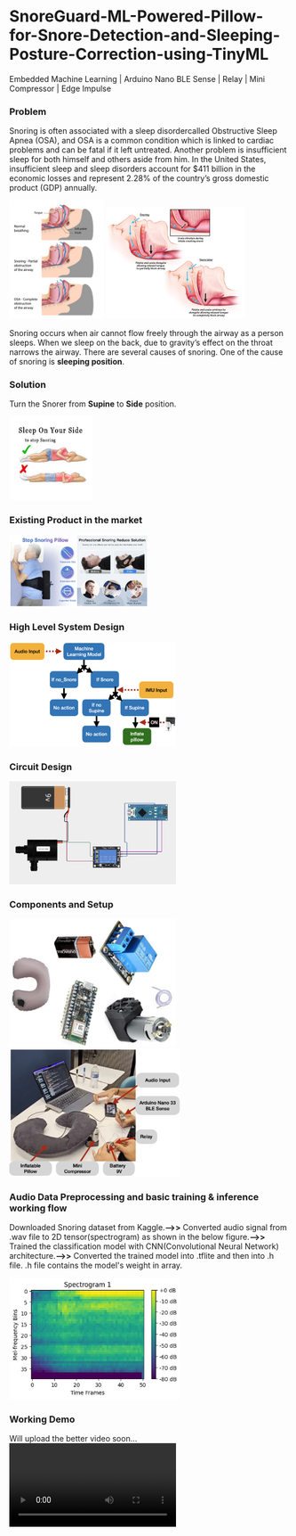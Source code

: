 # SnoreGuard-ML-Powered-Pillow-for-Snore-Detection-and-Sleeping-Posture-Correction-using-TinyML
Embedded Machine Learning | Arduino Nano BLE Sense | Relay | Mini Compressor | Edge Impulse

### Problem
Snoring is often associated with a sleep disordercalled Obstructive Sleep Apnea (OSA), and OSA is a common condition which is linked to cardiac problems and can be fatal if it left untreated. Another problem is insufficient sleep for both himself and others aside from him.
In the United States, insufficient sleep and sleep disorders account for $411 billion in the economic losses and represent 2.28% of the country’s gross domestic product (GDP) annually.

<img src="https://github.com/Dherya27/SnoreGuard-ML-Powered-Pillow-for-Snore-Detection-and-Sleeping-Posture-Correction-using-TinyML/blob/main/OSA_stage_process.jpg" alt="Image 1" 
 width="170"> <img src="https://github.com/Dherya27/SnoreGuard-ML-Powered-Pillow-for-Snore-Detection-and-Sleeping-Posture-Correction-using-TinyML/blob/main/pillar-snoring.jpg" alt="Image 2" width="250"/>

Snoring occurs when air cannot flow freely through the airway as a person sleeps. When we sleep on the back, due to gravity’s effect on the throat narrows the airway.
There are several causes of snoring. One of the cause of snoring is **sleeping position**.

### Solution
Turn the Snorer from **Supine** to **Side** position.

<img src="https://github.com/Dherya27/SnoreGuard-ML-Powered-Pillow-for-Snore-Detection-and-Sleeping-Posture-Correction-using-TinyML/blob/main/recommended_sleeping_position.jpeg" alt="Image 1" width="150">

### Existing Product in the market
<img src="https://github.com/Dherya27/SnoreGuard-ML-Powered-Pillow-for-Snore-Detection-and-Sleeping-Posture-Correction-using-TinyML/blob/main/existing_product.png" alt="Image 1" width="250">

### High Level System Design
<img src="https://github.com/Dherya27/SnoreGuard-ML-Powered-Pillow-for-Snore-Detection-and-Sleeping-Posture-Correction-using-TinyML/blob/main/high_design_1.png" alt="Image 1" width="300">

### Circuit Design
<img src="https://github.com/Dherya27/SnoreGuard-ML-Powered-Pillow-for-Snore-Detection-and-Sleeping-Posture-Correction-using-TinyML/blob/main/circuit_design.png" alt="Image 1" width="300">

### Components and Setup
<img src="https://github.com/Dherya27/SnoreGuard-ML-Powered-Pillow-for-Snore-Detection-and-Sleeping-Posture-Correction-using-TinyML/blob/main/Components.png" alt="Image 1" width="300"> <img src="https://github.com/Dherya27/SnoreGuard-ML-Powered-Pillow-for-Snore-Detection-and-Sleeping-Posture-Correction-using-TinyML/blob/main/Setup.png" alt="Image 2" width="308">

### Audio Data Preprocessing and basic training & inference working flow 
Downloaded Snoring dataset from Kaggle.**-->>** Converted audio signal from .wav file to 2D tensor(spectrogram) as shown in the below figure.**-->>** Trained the classification model with CNN(Convolutional Neural Network) architecture.**-->>** Converted the trained model into .tflite and then into .h file. .h file contains the model's weight in array.

<img src="https://github.com/Dherya27/SnoreGuard-ML-Powered-Pillow-for-Snore-Detection-and-Sleeping-Posture-Correction-using-TinyML/blob/main/2D_tensor_input.png" alt="Image 2" width="308">

### Working Demo 
Will upload the better video soon...
![workimng_demo](https://github.com/Dherya27/SnoreGuard-ML-Powered-Pillow-for-Snore-Detection-and-Sleeping-Posture-Correction-using-TinyML/blob/main/working_demo_animated.mp4)









